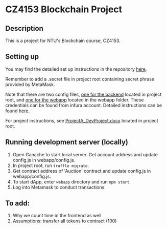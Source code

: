 # CZ4153 Blockchain Project

## Description

This is a project for NTU's Blockchain course, CZ4153.


## Setting up

You may find the detailed set up instructions in the repository [here](https://github.com/BlockchainCourseNTU/resource/tree/master/development/hello-dapp).

Remember to add a .secret file in project root containing secret phrase provided by MetaMask.

Note that there are two config files, [one for the backend](config.js) located in project root, and [one for the webapp](webapp/config.js) located in the webapp folder. These credentials can be found from infura account. Detailed instructions can be found [here](https://github.com/BlockchainCourseNTU/resource/tree/master/development/hello-dapp#step-43-register-an-infura-account).

For project instructions, see [ProjectA_DevProject.docx](ProjectA_DevProject.docx) located in project root.


## Running development server (locally)

1. Open Ganache to start local server. Get account address and update config.js in webapp/config.js.
2. In project root, run `truffle migrate`.
3. Get contract address of 'Auction' contract and update config.js in webapp/config.js.
4. To start dApp, enter `webapp` directory and run `npm start`.
5. Log into Metamask to conduct transactions

## To add:
1. Why we count time in the frontend as well
2. Assumptions: transfer all tokens to contract (100)